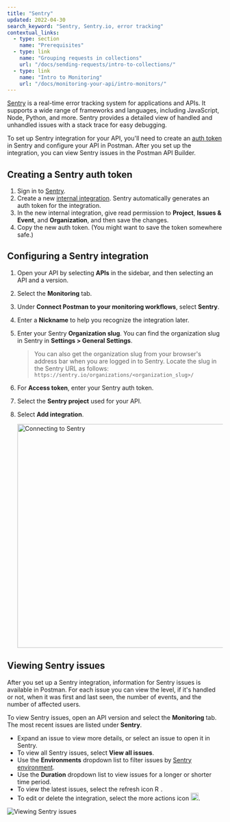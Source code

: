 ```yaml
---
title: "Sentry"
updated: 2022-04-30
search_keyword: "Sentry, Sentry.io, error tracking"
contextual_links:
  - type: section
    name: "Prerequisites"
  - type: link
    name: "Grouping requests in collections"
    url: "/docs/sending-requests/intro-to-collections/"
  - type: link
    name: "Intro to Monitoring"
    url: "/docs/monitoring-your-api/intro-monitors/"
---
```


[Sentry](https://sentry.io/welcome/) is a real-time error tracking system for applications and APIs. It supports a wide range of frameworks and languages, including JavaScript, Node, Python, and more. Sentry provides a detailed view of handled and unhandled issues with a stack trace for easy debugging.

To set up Sentry integration for your API, you'll need to create an [auth token](https://docs.sentry.io/api/auth/) in Sentry and configure your API in Postman. After you set up the integration, you can view Sentry issues in the Postman API Builder.

## Creating a Sentry auth token

1. Sign in to [Sentry](https://sentry.io/auth/login/).
1. Create a new [internal integration](https://docs.sentry.io/product/integrations/integration-platform/). Sentry automatically generates an auth token for the integration.
1. In the new internal integration, give read permission to **Project**, **Issues & Event**, and **Organization**, and then save the changes.
1. Copy the new auth token. (You might want to save the token somewhere safe.)

## Configuring a Sentry integration

1. Open your API by selecting **APIs** in the sidebar, and then selecting an API and a version.
1. Select the **Monitoring** tab.
1. Under **Connect Postman to your monitoring workflows**, select **Sentry**.
1. Enter a **Nickname** to help you recognize the integration later.
1. Enter your Sentry **Organization slug**. You can find the organization slug in Sentry in **Settings > General Settings**.

    >You can also get the organization slug from your browser's address bar when you are logged in to Sentry. Locate the slug in the Sentry URL as follows: `https://sentry.io/organizations/<organization_slug>/`

1. For **Access token**, enter your Sentry auth token.
1. Select the **Sentry project** used for your API.
1. Select **Add integration**.

    <img alt="Connecting to Sentry" src="https://assets.postman.com/postman-docs/sentry-connection-v9-xx.jpg" width="522px"/>

## Viewing Sentry issues

After you set up a Sentry integration, information for Sentry issues is available in Postman. For each issue you can view the level, if it's handled or not, when it was first and last seen, the number of events, and the number of affected users.

To view Sentry issues, open an API version and select the **Monitoring** tab. The most recent issues are listed under **Sentry**.

* Expand an issue to view more details, or select an issue to open it in Sentry.
* To view all Sentry issues, select **View all issues**.
* Use the **Environments** dropdown list to filter issues by [Sentry environment](https://docs.sentry.io/product/sentry-basics/environments/).
* Use the **Duration** dropdown list to view issues for a longer or shorter time period.
* To view the latest issues, select the refresh icon <img alt="Refresh icon" src="https://assets.postman.com/postman-docs/icon-refresh-v9-5.jpg#icon" width="14px">.
* To edit or delete the integration, select the more actions icon <img alt="More actions icon" src="https://assets.postman.com/postman-docs/icon-three-dots-v9.jpg#icon" width="18px">.

<img alt="Viewing Sentry issues" src="https://assets.postman.com/postman-docs/sentry-view-issues-v9-xx.jpg"/>
